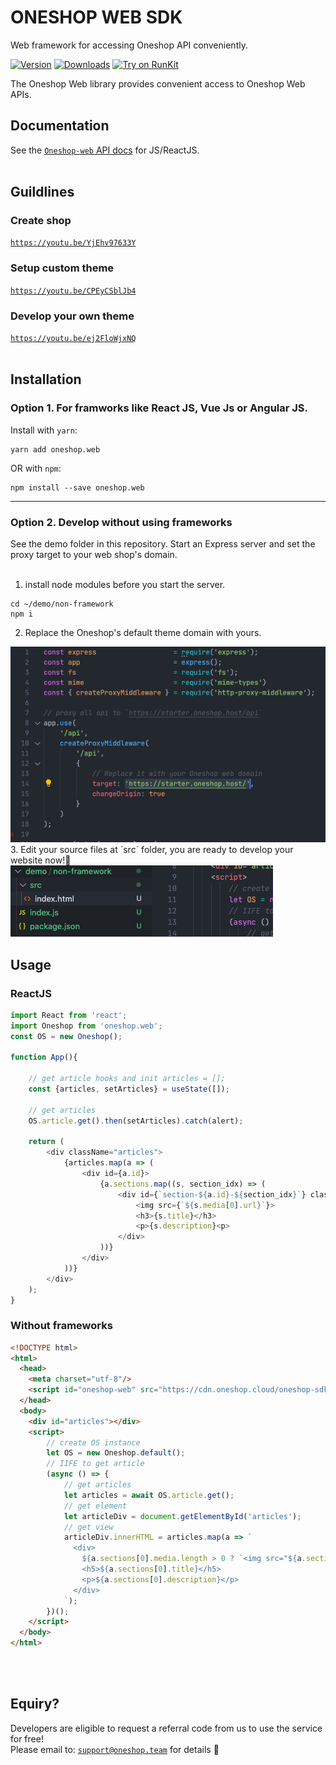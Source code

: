 # ONESHOP WEB SDK
Web framework for accessing Oneshop API conveniently.

[![Version](https://img.shields.io/npm/v/oneshop.web.svg)](https://www.npmjs.org/package/oneshop.web)
[![Downloads](https://img.shields.io/npm/dm/oneshop.web.svg)](https://www.npmjs.com/package/oneshop.web)
[![Try on RunKit](https://badge.runkitcdn.com/oneshop.web.svg)](https://runkit.com/npm/oneshop.web)

The Oneshop Web library provides convenient access to Oneshop Web APIs.

## Documentation

See the [`Oneshop-web` API docs](https://docs.oneshop.dev) for JS/ReactJS.
<br/><br/>

## Guildlines
### Create shop
[`https://youtu.be/YjEhv97633Y`](https://youtu.be/YjEhv97633Y)

### Setup custom theme
[`https://youtu.be/CPEyCSblJb4`](https://youtu.be/CPEyCSblJb4)

### Develop your own theme
[`https://youtu.be/ej2FloWjxNQ`](https://youtu.be/ej2FloWjxNQ)<br/><br/>

  
## Installation

### Option 1. For framworks like React JS, Vue Js or Angular JS.

Install with `yarn`:

```
yarn add oneshop.web
```

OR with `npm`:

```
npm install --save oneshop.web
```
<hr/>

### Option 2. Develop without using frameworks<br/>
See the demo folder in this repository. Start an Express server and set the proxy target to your web shop's domain.<br/><br/>

1. install node modules before you start the server.
```
cd ~/demo/non-framework 
npm i
```
2. Replace the Oneshop's default theme domain with yours.<br/>
<img src="./demo_2.png" />
3. Edit your source files at `src` folder, you are ready to develop your website now!🎉 <br/>
<img src="./demo.png" />
<br/>

## Usage

### ReactJS

```js
import React from 'react';
import Oneshop from 'oneshop.web';
const OS = new Oneshop();

function App(){

    // get article hooks and init articles = [];
    const {articles, setArticles} = useState([]);

    // get articles
    OS.article.get().then(setArticles).catch(alert);

    return (
        <div className="articles">
            {articles.map(a => (
                <div id={a.id}>
                    {a.sections.map((s, section_idx) => (
                        <div id={`section-${a.id}-${section_idx}`} className="section">
                            <img src={`${s.media[0].url}`}>
                            <h3>{s.title}</h3>
                            <p>{s.description}<p>
                        </div>
                    ))}
                </div>
            ))}
        </div>
    );
}

```

### Without frameworks
```html
<!DOCTYPE html>
<html>
  <head>
    <meta charset="utf-8"/>
    <script id="oneshop-web" src="https://cdn.oneshop.cloud/oneshop-sdk-min.js"></script>
  </head>
  <body>
    <div id="articles"></div>
    <script>
        // create OS instance
        let OS = new Oneshop.default();
        // IIFE to get article
        (async () => {
            // get articles
            let articles = await OS.article.get();
            // get element
            let articleDiv = document.getElementById('articles');
            // get view
            articleDiv.innerHTML = articles.map(a => `
              <div>
                ${a.sections[0].media.length > 0 ? `<img src="${a.sections[0].media[0].url}" width="300" height="auto" />` : ""}
                <h5>${a.sections[0].title}</h5>
                <p>${a.sections[0].description}</p>
              </div>
            `);
        })();
    </script>
  </body>
</html>
```
<br/><br/>
## Equiry?
Developers are eligible to request a referral code from us to use the service for free!<br/>
Please email to: [`support@oneshop.team`](mailto:support@oneshop.team) for details 🎉
